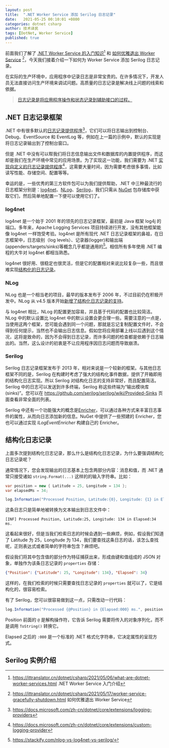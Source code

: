 ```yaml
---
layout: post
title:  ".NET Worker Service 添加 Serilog 日志记录"
date:   2021-05-25 00:10:01 +0800
categories: dotnet csharp
author: 技术译民
tags: [DotNet, Worker Service]
published: true
---
```


前面我们了解了 [.NET Worker Service 的入门知识](https://ittranslator.cn/dotnet/csharp/2021/05/06/what-are-dotnet-worker-services.html)[^part1] 和 [如何优雅退出 Worker Service](https://ittranslator.cn/dotnet/csharp/2021/05/17/worker-service-gracefully-shutdown.html) [^part2]，今天我们接着介绍一下如何为 Worker Service 添加 Serilog 日志记录。

[^part1]: <https://ittranslator.cn/dotnet/csharp/2021/05/06/what-are-dotnet-worker-services.html> .NET Worker Service 入门介绍
[^part2]: <https://ittranslator.cn/dotnet/csharp/2021/05/17/worker-service-gracefully-shutdown.html> 如何优雅退出 Worker Service

在实际的生产环境中，应用程序中记录日志是非常宝贵的。在许多情况下，开发人员无法直接访问生产环境来调试问题。高质量的日志记录是解决线上问题的线索和依据。

> [日志记录是将应用程序操作和状态记录到辅助接口的过程。](https://www.codeproject.com/Articles/42354/The-Art-of-Logging#what)

## .NET 日志记录框架

.NET 中有很多默认的[日志记录提供程序](https://docs.microsoft.com/zh-cn/dotnet/core/extensions/logging-providers)[^logging-providers]，它们可以将日志输出到控制台、Debug、EventSource 和 EventLog 等，例如在上一篇的示例中，默认的实现是将日志记录输出到了控制台窗口。

但是 .NET 中没有可以帮我们将日志信息输出文件和数据库的内置提供程序，而这却是我们在生产环境中常见的应用场景。为了实现这一功能，我们需要为 .NET [实现自定义的日志记录提供程序](https://docs.microsoft.com/zh-cn/dotnet/core/extensions/custom-logging-provider)[^custom-provider]，这需要大量时间，因为需要考虑很多事情，比如读写性能、存储空间、配置等等。

[^logging-providers]: <https://docs.microsoft.com/zh-cn/dotnet/core/extensions/logging-providers>
[^custom-provider]: <https://docs.microsoft.com/zh-cn/dotnet/core/extensions/custom-logging-provider>

幸运的是，一些优秀的第三方软件包可以为我们提供帮助，.NET 中三种最流行的日志框架分别是：[log4net](https://logging.apache.org/log4net/)、[NLog](https://nlog-project.org/)、[Serilog](https://serilog.net/)，我们只需从 [NuGet](https://www.nuget.org/) 包存储库中获取它们，然后简单地配置一下便可以使用它们了。

### log4net

log4net 是一个始于 2001 年的领先的日志记录框架，最初是 Java 框架 log4j 的端口。多年来，Apache Logging Services 项目持续进行开发，没有其他框架能像 log4net 一样饱受考验。log4net 是所有现代 .NET 日志记录框架的鼻祖，在日志框架中，日志级别（log levels）、记录器(logger)和输出端(appenders/targets/sinks)等概念几乎都是通用的[^vs]。相信所有多年使用 .NET 编程的大牛对 log4net 都相当熟悉。

[^vs]: <https://stackify.com/nlog-vs-log4net-vs-serilog/>

log4net 很好用、很稳定也很灵活，但是它的配置相对来说比较复杂一些，而且很难实现[结构化的日志记录](https://messagetemplates.org/)。

### NLog

NLog 也是一个相当老的项目，最早的版本发布于 2006 年，不过目前仍在积极开发中。NLog 从 v4.5 版本开始[新增了结构化日志记录的支持](https://github.com/nlog/nlog/wiki/How-to-use-structured-logging)。

<!-- 在 NLog 框架中使用结构化日志非常容易。只需要一个 `@`  -->
<!-- 
因此，如您所见，在NLog框架中使用结构化日志非常容易。只需一个符号即可为您的日志提供更多上下文，这可以在错误处理过程中提供帮助。
-->

与 log4net 相比，NLog 的配置更加容易，并且基于代码的配置也比较简洁。NLog 中的默认设置比 log4net 中的默认设置会更合理一些。需要注意的一点是，当使用这两个框架，您可能会遇到同一个问题，那就是忘记复制配置文件时，不会得到任何提示，当然也不会输出日志信息。假如您将应用部署上线以后遇到这个情况，这将是致命的，因为不会得到日志记录，而许多问题的检查都是依赖于日志输出的。当然，这么设计的初衷是不让应用程序因日志问题而导致崩溃。

### Serilog

Serilog 日志记录框架发布于 2013 年，相对来说是一个较新的框架。与其他日志框架不同的是，Serilog 在构建时考虑了强大的结构化事件数据，提供了开箱即用的结构化日志实现。所以 Serilog 对结构化日志的支持非常好，而且配置简洁。Serilog 中的日志可以发送到许多终端，Serilog 称这些终端为“输出模块库(sinks)”。您可以在 <https://github.com/serilog/serilog/wiki/Provided-Sinks> 页面查看非常全面的列表。

Serilog 中还有一个功能强大的概念是[Enricher](https://github.com/serilog/serilog/wiki/Enrichment)，可以通过各种方式来丰富日志事件的属性，从而向日志添加新的信息。NuGet 中提供了一些预建的 Enricher，您也可以通过实现 *ILogEventEnricher* 构建自己的 Enricher。

## 结构化日志记录

上面多次提到结构化日志记录，那么什么是结构化日志记录，为什么要强调结构化日志记录呢？

通常情况下，您会发现输出的日志基本上包含两部分内容：消息和值，而 .NET 通常只接受诸如 `string.Format(...)` 这样的的输入字符串。比如：

```csharp
var position = new { Latitude = 25, Longitude = 134 };
var elapsedMs = 34;

log.Information("Processed Position, Latitude:{0}, Longitude: {1} in Elapsed:{2} ms.", position.Latitude, position.Longitude, elapsedMs);
```

这条日志只是简单地被转换为文本输出到日志文件中：

```text
[INF] Processed Position, Latitude:25, Longitude: 134 in Elapsed:34 ms.
```

这看起来很好，但是当我们检索日志的时候会遇到一些麻烦，例如，假设我们知道了 Latitude 为 25，Longitude 为 134，我们要查找这条日志的话，该怎么查找呢，正则表达式或者简单的字符串包含？麻烦吧。

假设我们将其中包含值的部分作为特征捕获出来，形成由键和值组成的 JSON 对象，单独作为该条日志记录的 `properties` 存储：

```json
{"Position": {"Latitude": 25, "Longitude": 134}, "Elapsed": 34}
```

这样的，在我们检索的时候只需要查找日志记录的 `properties` 就可以了，它是结构化的，很容易检索。

有了 Serilog，您可以很容易做到这一点，只需改动一行代码：

```csharp
log.Information("Processed {@Position} in {Elapsed:000} ms.", position, elapsedMs);
```

Position 前面的 `@` 是解构操作符，它告诉 Serilog 需要将传入的对象序列化，而不是调用 `ToString()` 转换它。

Elapsed 之后的 `:000` 是一个标准的 .NET 格式化字符串，它决定属性的呈现方式。

## Serilog 实例介绍



<!-- 
{"Position":{"Latitude":25,"Longitude":134},"Elapsed":34,"MachineName":"DESKTOP-6LVG1OL","ProcessId":53392,"ProcessName":"MyService","ThreadId":1}

https://stackify.com/nlog-vs-log4net-vs-serilog/ see also

https://enlabsoftware.com/development/top-logging-frameworks-for-net-applications-and-the-best-configuration-tips.html

https://docs.microsoft.com/en-us/dotnet/core/extensions/custom-logging-provider

https://stackify.com/log4net-guide-dotnet-logging/

https://redwerk.com/blog/structured-logging-in-third-party-net-logging-frameworks/\

https://github.com/nlog/nlog/wiki/How-to-use-structured-logging

https://messagetemplates.org/
-->